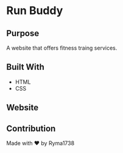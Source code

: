 # Run Buddy

## Purpose
A website that offers fitness traing services.

## Built With 
* HTML
* CSS

## Website


## Contribution 
Made with ❤️ by Ryma1738
